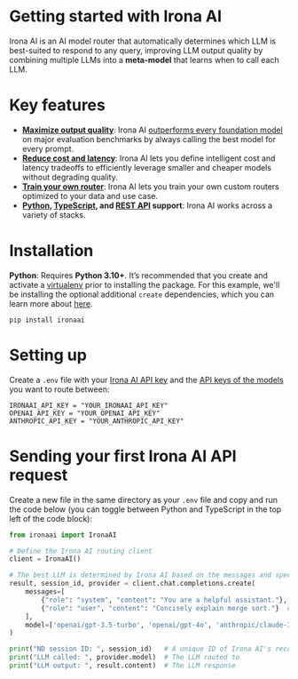 # Getting started with Irona AI

Irona AI is an AI model router that automatically determines which LLM is best-suited to respond to any query, improving LLM output quality by combining multiple LLMs into a **meta-model** that learns when to call each LLM.

# Key features

- **[Maximize output quality](https://ironaai.readme.io/docs/quickstart)**: Irona AI [outperforms every foundation model](https://ironaai.readme.io/docs/benchmark-performance) on major evaluation benchmarks by always calling the best model for every prompt.
- **[Reduce cost and latency](https://ironaai.readme.io/docs/cost-and-latency-tradeoffs)**: Irona AI lets you define intelligent cost and latency tradeoffs to efficiently leverage smaller and cheaper models without degrading quality.
- **[Train your own router](https://ironaai.readme.io/docs/router-training-quickstart)**: Irona AI lets you train your own custom routers optimized to your data and use case.
- **[Python](https://python.ironaai.ai/), [TypeScript](https://www.npmjs.com/package/ironaai), and [REST API](https://ironaai.readme.io/reference/api-introduction) support**: Irona AI works across a variety of stacks.

# Installation

**Python**: Requires **Python 3.10+**. It’s recommended that you create and activate a [virtualenv](https://virtualenv.pypa.io/en/latest/) prior to installing the package. For this example, we'll be installing the optional additional `create` dependencies, which you can learn more about [here](https://ironaai.readme.io/docs/model_select-vs-create).

```shell
pip install ironaai
```

# Setting up

Create a `.env` file with your [Irona AI API key](https://app.ironaai.ai/keys) and the [API keys of the models](https://ironaai.readme.io/docs/api-keys) you want to route between:

```shell
IRONAAI_API_KEY = "YOUR_IRONAAI_API_KEY"
OPENAI_API_KEY = "YOUR_OPENAI_API_KEY"
ANTHROPIC_API_KEY = "YOUR_ANTHROPIC_API_KEY"
```

# Sending your first Irona AI API request

Create a new file in the same directory as your `.env` file and copy and run the code below (you can toggle between  Python and TypeScript in the top left of the code block):

```python
from ironaai import IronaAI

# Define the Irona AI routing client
client = IronaAI()

# The best LLM is determined by Irona AI based on the messages and specified models
result, session_id, provider = client.chat.completions.create(
    messages=[
        {"role": "system", "content": "You are a helpful assistant."},
        {"role": "user", "content": "Concisely explain merge sort."}  # Adjust as desired
    ],
    model=['openai/gpt-3.5-turbo', 'openai/gpt-4o', 'anthropic/claude-3-5-sonnet-20240620']
)

print("ND session ID: ", session_id)   # A unique ID of Irona AI's recommendation
print("LLM called: ", provider.model)  # The LLM routed to
print("LLM output: ", result.content)  # The LLM response
```
